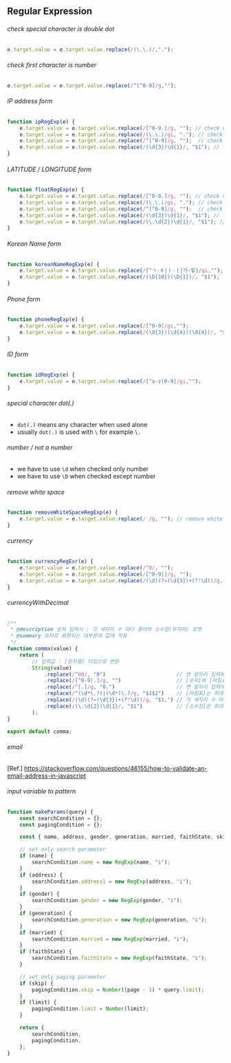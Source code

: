## Regular Expression
###### check special character is double dot
```js
e.target.value = e.target.value.replace(/(\.\.)/,".");
```
###### check first character is number
```js
e.target.value = e.target.value.replace(/^[^0-9]/g,"");
```
###### IP address form
```js
function ipRegExp(e) {
	e.target.value = e.target.value.replace(/[^0-9.]/g, ""); // check number and dot
	e.target.value = e.target.value.replace(/(\.\.)/gi, "."); // check double dot
	e.target.value = e.target.value.replace(/^[^0-9]/g, "");  // check first value is number
	e.target.value = e.target.value.replace(/(\d{3})\d{1}/, "$1"); // limit character length 3 before dot
}
```
###### LATITUDE / LONGITUDE form
```js
function floatRegExp(e) {
	e.target.value = e.target.value.replace(/[^0-9.]/g, ""); // check number and dot
	e.target.value = e.target.value.replace(/(\.\.)/gi, "."); // check double dot
	e.target.value = e.target.value.replace(/^[^0-9]/g, "");  // check first value is number
	e.target.value = e.target.value.replace(/(\d{3})\d{1}/, "$1"); // limit character length 3 before dot
	e.target.value = e.target.value.replace(/(\.\d{2})\d{1}/, "$1"); // limit character length 2 after dot
}
```
###### Korean Name form
```js
function koreanNameRegExp(e) {
	e.target.value = e.target.value.replace(/[^ㄱ-ㅎ|ㅏ-ㅣ|가-힣]/gi,"");
	e.target.value = e.target.value.replace(/(\D{10})(\D{1})/, "$1");
}
```
###### Phone form
```js
function phoneRegExp(e) {
	e.target.value = e.target.value.replace(/[^0-9]/gi,"");
	e.target.value = e.target.value.replace(/(\d{3})(\d{4})(\d{4})/, "$1-$2-$3");
}
```
###### ID form
```js
function idRegExp(e) {
	e.target.value = e.target.value.replace(/[^a-z|0-9]/gi,"");
}
```
###### special character dot(.)
- `dot(.)` means any character when used alone
- usually `dot(.)` is used with `\` for example `\.`
  
###### number / not a number
- we have to use `\d` when checked only number
- we have to use `\D` when checked except number
  
###### remove white space
```js
function removeWhiteSpaceRegExp(e) {
	e.target.value = e.target.value.replace(/ /g, ""); // remove white space
}
```
  
###### currency
```js
function currencyRegExr(e) {
	e.target.value = e.target.value.replace(/^0/, "");
	e.target.value = e.target.value.replace(/[^0-9|]/g, "");
	e.target.value = e.target.value.replace(/(\d)(?=(\d{3})+(?!\d))/g, "$1,");
}
```

###### currencyWithDecimal
```js
/**
 * @description 숫자 입력시 : 각 세자리 수 마다 콤마와 소수점(두자리) 포맷
 * @summary 숫자로 표현되는 대부분의 값에 적용
 */
function comma(value) {
    return (
        // 입력값 : [문자열] 타입으로 변환
        String(value)
            .replace(/^00/, "0")                       // 맨 앞자리 입력에서 "0"이 연속으로 입력 되었을 경우 : "0" 하나로 대체
            .replace(/[^0-9|.]/g, "")                  // [숫자]와 [마침표]만 입력 가능
            .replace(/^[.]/g, "0.")                    // 맨 앞자리 입력에서 [마침표] 입력시 "0"을 앞자리에 배치
            .replace(/^(\d*\.?)|(\d*)\.?/g, "$1$2")    // [마침표]는 최대 하나만 허용
            .replace(/(\d)(?=(\d{3})+(?!\d))/g, "$1,") // 각 세자리 수 마다 [콤마] 삽입
            .replace(/(\.\d{2})\d{1}/, "$1")           // [소수점]은 최대 두자리로 제한
        );
}

export default comma;
```
  
###### email
[Ref.] https://stackoverflow.com/questions/46155/how-to-validate-an-email-address-in-javascript  
  
###### input variable to pattern
```js
function makeParams(query) {
    const searchCondition = {};
    const pagingCondition = {};

    const { name, address, gender, generation, married, faithState, skip, limit} = query;

    // set only search parameter
    if (name) {
        searchCondition.name = new RegExp(name, "i");
    }
    if (address) {
        searchCondition.address1 = new RegExp(address, "i");
    }
    if (gender) {
        searchCondition.gender = new RegExp(gender, "i");
    }
    if (generation) {
        searchCondition.generation = new RegExp(generation, "i");
    }
    if (married) {
        searchCondition.married = new RegExp(married, "i");
    }
    if (faithState) {
        searchCondition.faithState = new RegExp(faithState, "i");
    }

    // set only paging parameter
    if (skip) {
        pagingCondition.skip = Number((page - 1) * query.limit);
    }
    if (limit) {
        pagingCondition.limit = Number(limit);
    }

    return {
        searchCondition,
        pagingCondition,
    };
}
```
  
